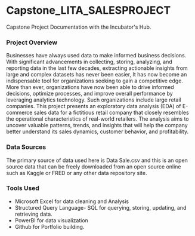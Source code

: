 # Capstone_LITA_SALESPROJECT
Capstone Project Documentation with the Incubator's Hub.

### Project Overview

Businesses have always used data to make informed business decisions. With significant advancements in collecting, storing, analyzing, and reporting data in the last few decades, extracting actionable insights from large and complex datasets has never been easier, It has now become an indispensable tool for organizations seeking to gain a competitive edge. More than ever, organizations have now been able to drive informed decisions, optimize processes, and improve overall performance by leveraging analytics technology. Such organizations include large retail companies.
This project presents an exploratory data analysis (EDA) of E-commerce sales data for a fictitious retail company that closely resembles the operational characteristics of real-world retailers. The analysis aims to uncover valuable patterns, trends, and insights that will help the company better understand its sales dynamics, customer behavior, and profitability.

### Data Sources
The primary source of data used here is Data Sale.csv and this is an open source data that can be freely downloaded from an open source online such as Kaggle or FRED or any other data repository site.

### Tools Used
- Microsoft Excel for data cleaning and Analysis
- Structured Query Language- SQL for querying, storing, updating, and retrieving data.
- PowerBI for data visualization
-  Github for Portfolio building.


